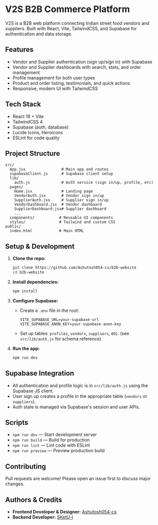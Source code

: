 # V2S B2B Commerce Platform

V2S is a B2B web platform connecting Indian street food vendors and suppliers. Built with React, Vite, TailwindCSS, and Supabase for authentication and data storage.

## Features

- Vendor and Supplier authentication (sign up/sign in) with Supabase
- Vendor and Supplier dashboards with search, stats, and order management
- Profile management for both user types
- Product and order listing, testimonials, and quick actions
- Responsive, modern UI with TailwindCSS

## Tech Stack

- React 19 + Vite
- TailwindCSS 4
- Supabase (auth, database)
- Lucide Icons, Heroicons
- ESLint for code quality

## Project Structure

```
src/
  App.jsx                # Main app and routes
  supabaseClient.js      # Supabase client setup
  lib/
    auth.js              # Auth service (sign in/up, profile, etc)
  pages/
    Home.jsx             # Landing page
    VendorAuth.jsx       # Vendor sign in/up
    SupplierAuth.jsx     # Supplier sign in/up
    VendorDashboard.jsx  # Vendor dashboard
    SupplierDashboard.jsx# Supplier dashboard
    ...
  components/           # Reusable UI components
  styles/               # Tailwind and custom CSS
public/
  index.html            # Main HTML
```

## Setup & Development

1. **Clone the repo:**
   ```sh
   git clone https://github.com/Ashutosh054-cs/b2b-website
   cd b2b-website
   ```
2. **Install dependencies:**
   ```sh
   npm install
   ```
3. **Configure Supabase:**

   - Create a `.env` file in the root:
     ```env
     VITE_SUPABASE_URL=your-supabase-url
     VITE_SUPABASE_ANON_KEY=your-supabase-anon-key
     ```
   - Set up tables: `profiles`, `vendors`, `suppliers`, etc. (see `src/lib/auth.js` for schema reference)

4. **Run the app:**
   ```sh
   npm run dev
   ```

## Supabase Integration

- All authentication and profile logic is in `src/lib/auth.js` using the Supabase JS client.
- User sign up creates a profile in the appropriate table (`vendors` or `suppliers`).
- Auth state is managed via Supabase's session and user APIs.

## Scripts

- `npm run dev` — Start development server
- `npm run build` — Build for production
- `npm run lint` — Lint code with ESLint
- `npm run preview` — Preview production build

## Contributing

Pull requests are welcome! Please open an issue first to discuss major changes.

## Authors & Credits

- **Frontend Developer & Designer:** [Ashutosh054-cs](https://github.com/Ashutosh054-cs)
- **Backend Developer:** [SKetU-l](https://github.com/SKetU-l)
